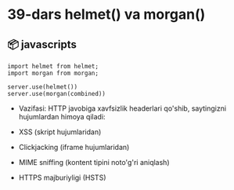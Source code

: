 # 39-dars helmet() va morgan()

## 📦 javascripts

```
import helmet from helmet;
import morgan from morgan;

server.use(helmet())
server.use(morgan(combined))
```

- Vazifasi: HTTP javobiga xavfsizlik headerlari qo'shib, saytingizni hujumlardan himoya qiladi:

- XSS (skript hujumlaridan)

- Clickjacking (iframe hujumlaridan)

- MIME sniffing (kontent tipini noto'g'ri aniqlash)

- HTTPS majburiyligi (HSTS)
